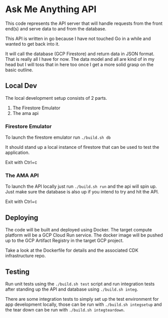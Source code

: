 # Ask Me Anything API

This code represents the API server that will handle requests from the front end(s) and serve data to and from the database.

This API is written in go because I have not touched Go in a while and wanted to get back into it.

It will call the database (GCP Firestore) and return data in JSON format. That is really all I have for now. The data model and all are kind of in my head but I will toss that in here too once I get a more solid grasp on the basic outline.

## Local Dev

The local development setup consists of 2 parts.

1. The Firestore Emulator
1. The ama api

### Firestore Emulator

To launch the firestore emulator run `./build.sh db`

It should stand up a local instance of firestore that can be used to test the application.

Exit with Ctrl+c

### The AMA API

To launch the API locally just run `./build.sh run` and the api will spin up. Just make sure the database is also up if you intend to try and hit the API.

Exit with Ctrl+c

## Deploying

The code will be built and deployed using Docker. The target compute platform will be a GCP Cloud Run service. The docker image will be pushed up to the GCP Artifact Registry in the target GCP project.

Take a look at the Dockerfile for details and the associated CDK infrastructure repo.

## Testing

Run unit tests using the `./build.sh test` script and run integration tests after standing up the API and database using `./build.sh integ`.

There are some integration tests to simply set up the test environment for app development locally, those can be run with `./build.sh integsetup` and the tear down can be run with `./build.sh integteardown`.

